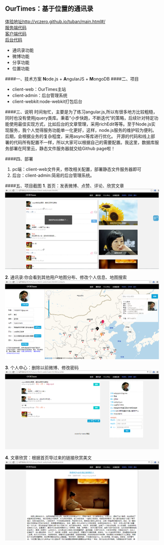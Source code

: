 OurTimes：基于位置的通讯录
---------------------------------------
[体验地址http://vczero.github.io/tuban/main.html#/](http://vczero.github.io/tuban/main.html#/)   
[服务端代码](https://github.com/vczero/OurTimes/tree/master/server)      
[客户端代码](https://github.com/vczero/OurTimes/tree/master/client-web)      
[后台代码](https://github.com/vczero/OurTimes/tree/master/client-admin)     

+ 通讯录功能
+ 微博功能    
+ 分享功能  
+ 位置功能       

####一、技术方案
**N**ode.js + **A**ngularJS + **M**ongoDB
####二、项目
+ client-web：OurTimes主站
+ client-admin：后台管理系统
+ client-webkit:node-webkit打包后台    
   
####三、说明
时间匆忙，主要是为了练习angular.js,所以有很多地方比较粗糙，同时也没有使用jquery类库。秉着“小步快跑，不断迭代”的策略，后续针对特定功能使用最佳实现方式，比如后台的文章管理，采用richEdit等等。至于Node.js实现服务，我个人觉得服务功能单一化更好，这样，node.js服务的维护较为便利。后期，会根据业务的复杂程度，采用async等库进行优化。 开源的代码和线上部署的代码所有配置不一样，所以大家可以根据自己的需要配置。我这里，数据库服务部署在阿里云，静态文件服务器就交给Github page啦！    
    
####四、部署
1. pc端：client-web文件夹，修改相关配置，部署静态文件服务器即可
2. 后台：client-admin:简易的后台管理系统。 
     
####五、项目截图
**1**. 首页：发表微博、点赞、评论、欣赏文章
![首页](pics/weibo.png)


**2**. 通讯录:你会看到其他用户地图分布、修改个人信息、地图搜索
![通讯录](pics/contacts.png)


**3**. 个人中心：删除以前微博、修改密码
![个人中心](pics/uc.png)


**4**. 文章欣赏：根据首页导过来的链接欣赏美文
![文章欣赏](pics/article.png)




